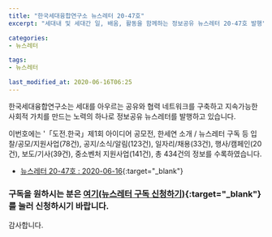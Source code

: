 ```yaml
---
title: "한국세대융합연구소 뉴스레터 20-47호"
excerpt: "세대내 및 세대간 일, 배움, 활동을 함께하는 정보공유 뉴스레터 20-47호 발행" 

categories:
- 뉴스레터

tags:
- 뉴스레터

last_modified_at: 2020-06-16T06:25
---
```


한국세대융합연구소는 세대를 아우르는 공유와 협력 네트워크를 구축하고 지속가능한 사회적 가치를 만드는 노력의 하나로 정보공유 뉴스레터를 발행하고 있습니다.

이번호에는 '「도전.한국」제1회 아이디어 공모전, 한세연 소개 / 뉴스레터 구독 등 입찰/공모/지원사업(78건), 공지/소식/알림(123건), 일자리/채용(33건), 행사/캠페인(20건), 보도/기사(39건), 중소벤처 지원사업(141건), 총 434건의 정보를 수록하였습니다.

* [뉴스레터 20-47호 : 2020-06-16](https://drive.google.com/uc?export=view&id=1kDzVN-4BPsG9ukEbkz0R4qn75gheCCk4){:target="_blank"}


### 구독을 원하시는 분은 [여기(뉴스레터 구독 신청하기)](https://forms.gle/MJ5gVHCdunBXXWVB7){:target="_blank"} 를 눌러 신청하시기 바랍니다.


감사합니다.